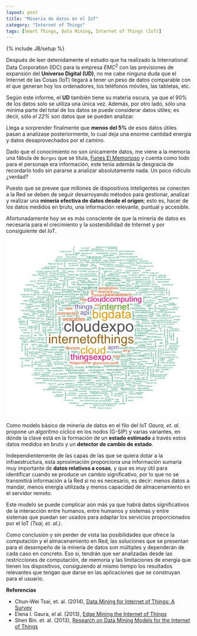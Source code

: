 ```yaml
---
layout: post
title: "Minería de datos en el IoT"
category: "Internet of Things"
tags: [Smart Things, Data Mining, Internet of Things (IoT)]
---
```

{% include JB/setup %}

Después de leer detenidamente el estudio que ha realizado la International Data Corporation (IDC) para la empresa $EMC^{2}$ con las previsiones de expansión del **Universo Digital (UD)**, no me cabe ninguna duda que el Internet de las Cosas (IoT) llegará a tener un peso de datos comparable con el que generan hoy los ordenadores, los teléfonos móviles, las tabletas, etc. 

Según este informe, el **UD** también tiene su materia oscura, ya que el 90% de los datos solo se utiliza una única vez. Además, por otro lado, sólo una mínima parte del total de los datos se puede considerar datos útiles; es decir, sólo *el 22%* son datos que se pueden analizar.

Llega a sorprender finalmente que **menos del 5%** de esos datos útiles pasan a analizase posteriormente, lo cual deja una enorme cantidad energía y datos desaprovechados por el camino.

Dado que el conocimiento no son únicamente datos, me viene a la memoria una fábula de `Borges` que se titula, [Funes El Memorioso](http://www.literatura.us/borges/funes.html) y cuenta como todo para el personaje era información, este tenía además la desgracia de recordarlo todo sin pararse a analizar absolutamente nada. Un poco ridículo ¿verdad?

Puesto que se prevee que millones de dispositivos inteligentes se conecten a la Red se deben de seguir desarroyando métodos para gestionar, analizar y realizar una **minería efectiva de datos desde el origen**; esto es, hacer de los datos medidos en bruto, una información relevante, puntual y accesible.

Afortunadamente hoy se es más consciente de que la minería de datos es necesaria para el crecimiento y la sostenibilidad de Internet y por consiguiente del *IoT*.

![center](/figs/2014-06-11-Mineria-de-datos-en-el-iot/iot.png) 

Como modelo básico de minería de datos en el filo del IoT *Gaura, et. al.* propone un algoritmo cíclico en los nodos (G-SIP) y varias variantes, en dónde la clave está en la formación de un **estado estimado** a través estos datos medidos en bruto y un **detector de cambio de estado**. 

Independientemente de las capas de las que se quiera dotar a la infraestructura, esta aproximación proporciona una información sumaria muy importante de **datos relativos a cosas**, y que es muy útil para identificar cuando se produce un cambio significativo, por lo que no se transmitirá información a la Red si no es necesario, es decir: menos datos a mandar, menos energía utilizada y menos capacidad de almacenamiento en el servidor remoto.

Este modelo se puede complicar aún más  ya que habrá datos significativos de la interacción entre humanos, entre humanos y sistemas y entre sistemas que puedan ser usados para adaptar los servicios proporcionados por el IoT *(Tsai, et. al.)*.

Como conclusión y sin perder de vista las posibilidades que ofrece la computación y el almacenamiento en Red, las soluciones que se presentan para el desempeño de la minería de datos son múltiples y dependerán de cada caso en concreto. Eso sí, tendrán que ser analizadas desde las restricciones de computación, de memoria y las limitaciones de energía que tienen los dispositivos, consiguiendo al mismo tiempo los resultados relevantes que tengan que darse en las aplicaciones que se construyan para el usuario.


**Referencias**

- Chun-Wei Tsai, et. al. (2014), [Data Mining for Internet of Things: A Survey](http://ieeexplore.ieee.org/xpl/login.jsp?tp=&arnumber=6674155&url=http%3A%2F%2Fieeexplore.ieee.org%2Fiel7%2F9739%2F5451756%2F06674155.pdf%3Farnumber%3D6674155)
- Elena I. Gaura, el al. (2013), [Edge Mining the Internet of Things](http://ieeexplore.ieee.org/xpl/login.jsp?tp=&arnumber=6042288&url=http%3A%2F%2Fieeexplore.ieee.org%2Fxpls%2Fabs_all.jsp%3Farnumber%3D6042288)
- Shen Bin. et. al. (2013), [Research on Data Mining Models for the Internet
of Things](https://www.ceid.upatras.gr/webpages/faculty/vasilis/Courses/SpatialTemporalDM/Papers/InternetOfThings05476146.pdf)






